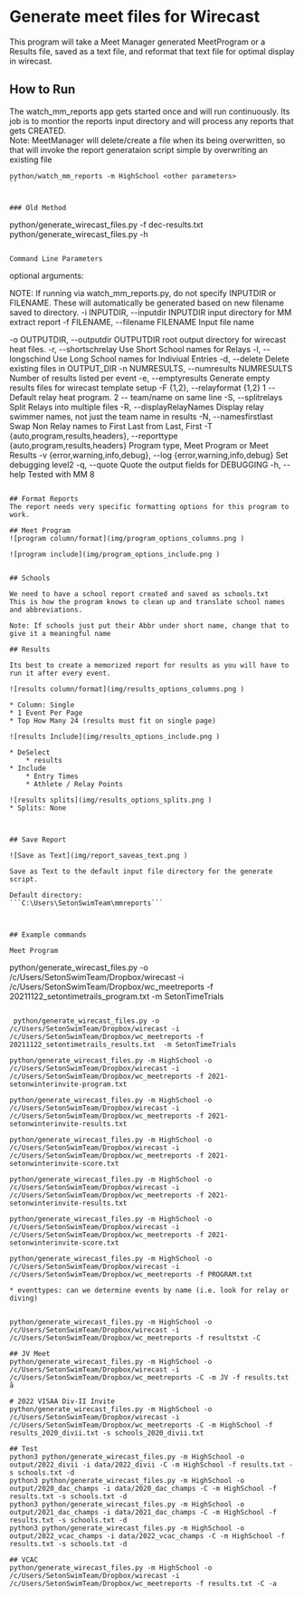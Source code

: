 # Generate meet files for Wirecast

This program will take a Meet Manager generated MeetProgram or a Results file, saved as a text file, and reformat that text file for optimal display in wirecast.

## How to Run
The watch_mm_reports app gets started once and will run continuously.  Its job is to montior the reports input directory
and will process any reports that gets CREATED.  
Note:  MeetManager will delete/create a file when its being overwritten, so that will invoke the report generataion script simple by overwriting an existing file

```
python/watch_mm_reports -m HighSchool <other parameters>
``


### Old Method
```
python/generate_wirecast_files.py -f dec-results.txt
python/generate_wirecast_files.py -h
```

Command Line Parameters

```
optional arguments:

   NOTE:  If running via watch_mm_reports.py, do not specify INPUTDIR or FILENAME. 
          These will automatically be generated based on new filename saved to directory.
  -i INPUTDIR, --inputdir INPUTDIR
                        input directory for MM extract report
  -f FILENAME, --filename FILENAME
                        Input file name

  -o OUTPUTDIR, --outputdir OUTPUTDIR
                        root output directory for wirecast heat files.
  -r, --shortschrelay   Use Short School names for Relays
  -l, --longschind      Use Long School names for Indiviual Entries
  -d, --delete          Delete existing files in OUTPUT_DIR
  -n NUMRESULTS, --numresults NUMRESULTS
                        Number of results listed per event
  -e, --emptyresults    Generate empty results files for wirecast template setup
  -F {1,2}, --relayformat {1,2}
                        1 -- Default relay heat program. 2 -- team/name on same line
  -S, --splitrelays     Split Relays into multiple files
  -R, --displayRelayNames
                        Display relay swimmer names, not just the team name in results
  -N, --namesfirstlast  Swap Non Relay names to First Last from Last, First
  -T {auto,program,results,headers}, --reporttype {auto,program,results,headers}
                        Program type, Meet Program or Meet Results
  -v {error,warning,info,debug}, --log {error,warning,info,debug}
                        Set debugging level2
  -q, --quote           Quote the output fields for DEBUGGING
  -h, --help            Tested with MM 8
```

## Format Reports
The report needs very specific formatting options for this program to work.

## Meet Program
![program column/format](img/program_options_columns.png )

![program include](img/program_options_include.png )


## Schools

We need to have a school report created and saved as schools.txt
This is how the program knows to clean up and translate school names and abbreviations.

Note: If schools just put their Abbr under short name, change that to give it a meaningful name

## Results

Its best to create a memorized report for results as you will have to run it after every event.

![results column/format](img/results_options_columns.png )

* Column: Single
* 1 Event Per Page
* Top How Many 24 (results must fit on single page)

![results Include](img/results_options_include.png )

* DeSelect
    * results
* Include
    * Entry Times
    * Athlete / Relay Points

![results splits](img/results_options_splits.png )
* Splits: None



## Save Report

![Save as Text](img/report_saveas_text.png )

Save as Text to the default input file directory for the generate script. 

Default directory: 
```C:\Users\SetonSwimTeam\mmreports```



## Example commands

Meet Program

```
python/generate_wirecast_files.py -o /c/Users/SetonSwimTeam/Dropbox/wirecast -i /c/Users/SetonSwimTeam/Dropbox/wc_meetreports -f 20211122_setontimetrails_program.txt  -m SetonTimeTrials
```

 python/generate_wirecast_files.py -o /c/Users/SetonSwimTeam/Dropbox/wirecast -i /c/Users/SetonSwimTeam/Dropbox/wc_meetreports -f 20211122_setontimetrails_results.txt  -m SetonTimeTrials

python/generate_wirecast_files.py -m HighSchool -o /c/Users/SetonSwimTeam/Dropbox/wirecast -i /c/Users/SetonSwimTeam/Dropbox/wc_meetreports -f 2021-setonwinterinvite-program.txt 

python/generate_wirecast_files.py -m HighSchool -o /c/Users/SetonSwimTeam/Dropbox/wirecast -i /c/Users/SetonSwimTeam/Dropbox/wc_meetreports -f 2021-setonwinterinvite-results.txt 

python/generate_wirecast_files.py -m HighSchool -o /c/Users/SetonSwimTeam/Dropbox/wirecast -i /c/Users/SetonSwimTeam/Dropbox/wc_meetreports -f 2021-setonwinterinvite-score.txt 

python/generate_wirecast_files.py -m HighSchool -o /c/Users/SetonSwimTeam/Dropbox/wirecast -i /c/Users/SetonSwimTeam/Dropbox/wc_meetreports -f 2021-setonwinterinvite-results.txt 

python/generate_wirecast_files.py -m HighSchool -o /c/Users/SetonSwimTeam/Dropbox/wirecast -i /c/Users/SetonSwimTeam/Dropbox/wc_meetreports -f 2021-setonwinterinvite-score.txt 

python/generate_wirecast_files.py -m HighSchool -o /c/Users/SetonSwimTeam/Dropbox/wirecast -i /c/Users/SetonSwimTeam/Dropbox/wc_meetreports -f PROGRAM.txt

* eventtypes: can we determine events by name (i.e. look for relay or diving)


python/generate_wirecast_files.py -m HighSchool -o /c/Users/SetonSwimTeam/Dropbox/wirecast -i /c/Users/SetonSwimTeam/Dropbox/wc_meetreports -f resultstxt -C 

## JV Meet
python/generate_wirecast_files.py -m HighSchool -o /c/Users/SetonSwimTeam/Dropbox/wirecast -i /c/Users/SetonSwimTeam/Dropbox/wc_meetreports -C -m JV -f results.txt 
å

# 2022 VISAA Div-II Invite
python/generate_wirecast_files.py -m HighSchool -o /c/Users/SetonSwimTeam/Dropbox/wirecast -i /c/Users/SetonSwimTeam/Dropbox/wc_meetreports -C -m HighSchool -f results_2020_divii.txt -s schools_2020_divii.txt

## Test
python3 python/generate_wirecast_files.py -m HighSchool -o output/2022_divii -i data/2022_divii -C -m HighSchool -f results.txt -s schools.txt -d
python3 python/generate_wirecast_files.py -m HighSchool -o output/2020_dac_champs -i data/2020_dac_champs -C -m HighSchool -f results.txt -s schools.txt -d
python3 python/generate_wirecast_files.py -m HighSchool -o output/2021_dac_champs -i data/2021_dac_champs -C -m HighSchool -f results.txt -s schools.txt -d
python3 python/generate_wirecast_files.py -m HighSchool -o output/2022_vcac_champs -i data/2022_vcac_champs -C -m HighSchool -f results.txt -s schools.txt -d

## VCAC
python/generate_wirecast_files.py -m HighSchool -o /c/Users/SetonSwimTeam/Dropbox/wirecast -i /c/Users/SetonSwimTeam/Dropbox/wc_meetreports -f results.txt -C -a

